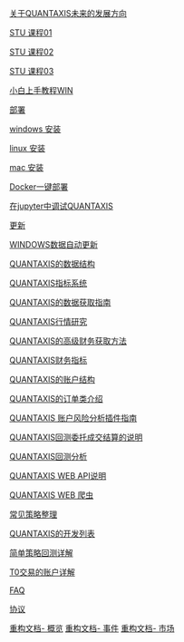 

[关于QUANTAXIS未来的发展方向](https://github.com/QUANTAXIS/QUANTAXIS/blob/master/future.md)

[STU 课程01](https://github.com/jeffyangsv/QAdoc/blob/main/STU/P0_Head.md)

[STU 课程02](https://github.com/jeffyangsv/QAdoc/blob/main/STU/P1_Prepare.md)

[STU 课程03](https://github.com/jeffyangsv/QAdoc/blob/main/STU/P2_DataFlow.md)

[小白上手教程WIN](https://github.com/jeffyangsv/QAdoc/blob/main/Documents/install_for_new_to_coding.md)

[部署]()

[windows 安装]()

[linux 安装]()

[mac 安装]()

[Docker一键部署]()

[在jupyter中调试QUANTAXIS]()

[更新]()

[WINDOWS数据自动更新]()

[QUANTAXIS的数据结构]()

[QUANTAXIS指标系统]()

[QUANTAXIS的数据获取指南]()

[QUANTAXIS行情研究]()

[QUANTAXIS的高级财务获取方法]()

[QUANTAXIS财务指标]()

[QUANTAXIS的账户结构]()

[QUANTAXIS的订单类介绍]()

[QUANTAXIS 账户风险分析插件指南]()

[QUANTAXIS回测委托成交结算的说明]()

[QUANTAXIS回测分析]()

[QUANTAXIS WEB API说明]()

[QUANTAXIS WEB 爬虫]()

[常见策略整理]()

[QUANTAXIS的开发列表]()

[简单策略回测详解]()

[T0交易的账户详解]()

[FAQ]()

[协议]()

[重构文档- 概览]()
[重构文档- 事件]()
[重构文档- 市场]()
